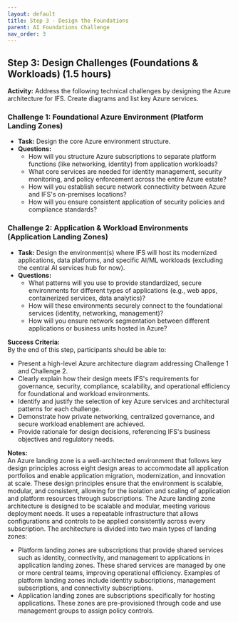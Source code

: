 ```yaml
---
layout: default
title: Step 3 - Design the Foundations
parent: AI Foundations Challenge
nav_order: 3
---
```


## Step 3: Design Challenges (Foundations & Workloads) (1.5 hours)

**Activity:** Address the following technical challenges by designing the Azure architecture for IFS. Create diagrams and list key Azure services.

### Challenge 1: Foundational Azure Environment (Platform Landing Zones)

* **Task:** Design the core Azure environment structure.
* **Questions:**
    * How will you structure Azure subscriptions to separate platform functions (like networking, identity) from application workloads?
    * What core services are needed for identity management, security monitoring, and policy enforcement across the entire Azure estate?
    * How will you establish secure network connectivity between Azure and IFS's on-premises locations?
    * How will you ensure consistent application of security policies and compliance standards?

### Challenge 2: Application & Workload Environments (Application Landing Zones)

* **Task:** Design the environment(s) where IFS will host its modernized applications, data platforms, and specific AI/ML workloads (excluding the central AI services hub for now).
* **Questions:**
    * What patterns will you use to provide standardized, secure environments for different types of applications (e.g., web apps, containerized services, data analytics)?
    * How will these environments securely connect to the foundational services (identity, networking, management)?
    * How will you ensure network segmentation between different applications or business units hosted in Azure?

**Success Criteria:**  
By the end of this step, participants should be able to:
- Present a high-level Azure architecture diagram addressing Challenge 1 and Challenge 2.
- Clearly explain how their design meets IFS's requirements for governance, security, compliance, scalability, and operational efficiency for foundational and workload environments.
- Identify and justify the selection of key Azure services and architectural patterns for each challenge.
- Demonstrate how private networking, centralized governance, and secure workload enablement are achieved.
- Provide rationale for design decisions, referencing IFS's business objectives and regulatory needs.

**Notes:**  
An Azure landing zone is a well-architected environment that follows key design principles across eight design areas to accommodate all application portfolios and enable application migration, modernization, and innovation at scale. These design principles ensure that the environment is scalable, modular, and consistent, allowing for the isolation and scaling of application and platform resources through subscriptions. The Azure landing zone architecture is designed to be scalable and modular, meeting various deployment needs. It uses a repeatable infrastructure that allows configurations and controls to be applied consistently across every subscription. The architecture is divided into two main types of landing zones:
- Platform landing zones are subscriptions that provide shared services such as identity, connectivity, and management to applications in application landing zones. These shared services are managed by one or more central teams, improving operational efficiency. Examples of platform landing zones include identity subscriptions, management subscriptions, and connectivity subscriptions.
- Application landing zones are subscriptions specifically for hosting applications. These zones are pre-provisioned through code and use management groups to assign policy controls.
